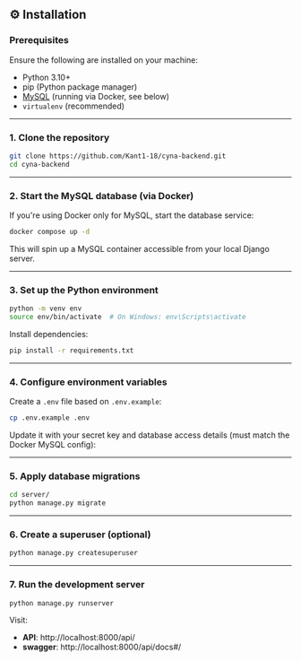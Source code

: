 ## ⚙️ Installation

### Prerequisites

Ensure the following are installed on your machine:

- Python 3.10+
- pip (Python package manager)
- [MySQL](https://dev.mysql.com/) (running via Docker, see below)
- `virtualenv` (recommended)

---

### 1. Clone the repository

```bash
git clone https://github.com/Kant1-18/cyna-backend.git
cd cyna-backend
```

---

### 2. Start the MySQL database (via Docker)

If you're using Docker only for MySQL, start the database service:

```bash
docker compose up -d
```

This will spin up a MySQL container accessible from your local Django server.

---

### 3. Set up the Python environment

```bash
python -m venv env
source env/bin/activate  # On Windows: env\Scripts\activate
```

Install dependencies:

```bash
pip install -r requirements.txt
```

---

### 4. Configure environment variables

Create a `.env` file based on `.env.example`:

```bash
cp .env.example .env
```

Update it with your secret key and database access details (must match the Docker MySQL config):

---

### 5. Apply database migrations

```bash
cd server/
python manage.py migrate
```

---

### 6. Create a superuser (optional)

```bash
python manage.py createsuperuser
```

---

### 7. Run the development server

```bash
python manage.py runserver
```

Visit:

- **API**: http://localhost:8000/api/
- **swagger**: http://localhost:8000/api/docs#/
